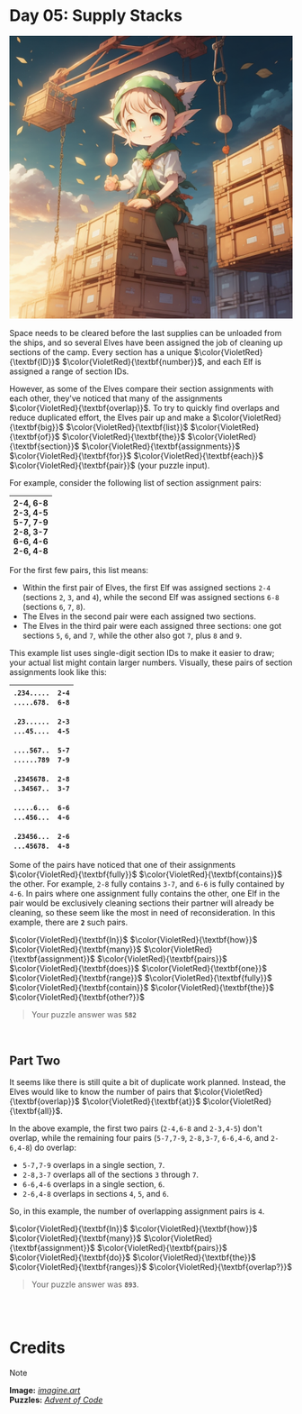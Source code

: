 # Day 05: Supply Stacks

<img src=https://github.com/Kyros0718/Advent_of_Code/blob/main/Media/baby%20elf%20sitting%20on%20crates.png>

Space needs to be cleared before the last supplies can be unloaded from the ships, and so several Elves have been assigned the job of cleaning up sections of the camp. Every section has a unique $\color{VioletRed}{\textbf{ID}}$ $\color{VioletRed}{\textbf{number}}$, and each Elf is assigned a range of section IDs.

However, as some of the Elves compare their section assignments with each other, they've noticed that many of the assignments $\color{VioletRed}{\textbf{overlap}}$. To try to quickly find overlaps and reduce duplicated effort, the Elves pair up and make a $\color{VioletRed}{\textbf{big}}$ $\color{VioletRed}{\textbf{list}}$ $\color{VioletRed}{\textbf{of}}$ $\color{VioletRed}{\textbf{the}}$ $\color{VioletRed}{\textbf{section}}$ $\color{VioletRed}{\textbf{assignments}}$ $\color{VioletRed}{\textbf{for}}$ $\color{VioletRed}{\textbf{each}}$ $\color{VioletRed}{\textbf{pair}}$ (your puzzle input).

For example, consider the following list of section assignment pairs:

| 2-4, 6-8<br>2-3, 4-5<br>5-7, 7-9<br>2-8, 3-7<br>6-6, 4-6<br>2-6, 4-8 |
| --- |

For the first few pairs, this list means:

- Within the first pair of Elves, the first Elf was assigned sections `2-4` (sections `2`, `3`, and `4`), while the second Elf was assigned sections `6-8` (sections `6`, `7`, `8`).
- The Elves in the second pair were each assigned two sections.
- The Elves in the third pair were each assigned three sections: one got sections `5`, `6`, and `7`, while the other also got `7`, plus `8` and `9`.

This example list uses single-digit section IDs to make it easier to draw; your actual list might contain larger numbers. Visually, these pairs of section assignments look like this:

| `.234.....  2-4`<br>`.....678.  6-8`<br><br>`.23......  2-3`<br>`...45....  4-5`<br><br>`....567..  5-7`<br>`......789  7-9`<br><br>`.2345678.  2-8`<br>`..34567..  3-7`<br><br>`.....6...  6-6`<br>`...456...  4-6`<br><br>`.23456...  2-6`<br>`...45678.  4-8` |
| --- |

Some of the pairs have noticed that one of their assignments $\color{VioletRed}{\textbf{fully}}$ $\color{VioletRed}{\textbf{contains}}$ the other. For example, `2-8` fully contains `3-7`, and `6-6` is fully contained by `4-6`. In pairs where one assignment fully contains the other, one Elf in the pair would be exclusively cleaning sections their partner will already be cleaning, so these seem like the most in need of reconsideration. In this example, there are **`2`** such pairs.

$\color{VioletRed}{\textbf{In}}$ $\color{VioletRed}{\textbf{how}}$ $\color{VioletRed}{\textbf{many}}$ $\color{VioletRed}{\textbf{assignment}}$ $\color{VioletRed}{\textbf{pairs}}$ $\color{VioletRed}{\textbf{does}}$ $\color{VioletRed}{\textbf{one}}$ $\color{VioletRed}{\textbf{range}}$ $\color{VioletRed}{\textbf{fully}}$ $\color{VioletRed}{\textbf{contain}}$ $\color{VioletRed}{\textbf{the}}$ $\color{VioletRed}{\textbf{other?}}$

> Your puzzle answer was **`582`**

<br>

##  Part Two
It seems like there is still quite a bit of duplicate work planned. Instead, the Elves would like to know the number of pairs that $\color{VioletRed}{\textbf{overlap}}$ $\color{VioletRed}{\textbf{at}}$ $\color{VioletRed}{\textbf{all}}$.

In the above example, the first two pairs (`2-4,6-8` and `2-3,4-5`) don't overlap, while the remaining four pairs (`5-7,7-9`, `2-8,3-7`, `6-6,4-6`, and `2-6,4-8`) do overlap:

- `5-7,7-9` overlaps in a single section, `7`.
- `2-8,3-7` overlaps all of the sections `3` through `7`.
- `6-6,4-6` overlaps in a single section, `6`.
- `2-6,4-8` overlaps in sections `4`, `5`, and `6`.

So, in this example, the number of overlapping assignment pairs is `4`.

$\color{VioletRed}{\textbf{In}}$ $\color{VioletRed}{\textbf{how}}$ $\color{VioletRed}{\textbf{many}}$ $\color{VioletRed}{\textbf{assignment}}$ $\color{VioletRed}{\textbf{pairs}}$ $\color{VioletRed}{\textbf{do}}$ $\color{VioletRed}{\textbf{the}}$ $\color{VioletRed}{\textbf{ranges}}$ $\color{VioletRed}{\textbf{overlap?}}$

> Your puzzle answer was **`893`**.

<br>
<br>

# Credits

> [!NOTE]  
> **Image:** [_imagine.art_](https://www.imagine.art/)<br>
> **Puzzles:** [_Advent of Code_](https://adventofcode.com/)




